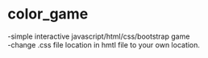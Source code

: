 # color_game
-simple interactive javascript/html/css/bootstrap game <br>
-change .css file location in hmtl file to your own location.<br>
